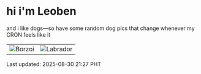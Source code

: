 # hi i'm Leoben

and i like dogs—so have some random dog pics that change whenever my CRON feels like it

|  |  |
|--------|----------|
| ![Borzoi](https://random-dog-vercel.vercel.app/api/random-borzoi?v=1756560463) | ![Labrador](https://random-dog-vercel.vercel.app/api/random-labrador?v=1756560463) |

Last updated: 2025-08-30 21:27 PHT
